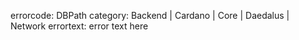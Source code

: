 errorcode: DBPath
category: Backend | Cardano | Core | Daedalus | Network
errortext: error text here